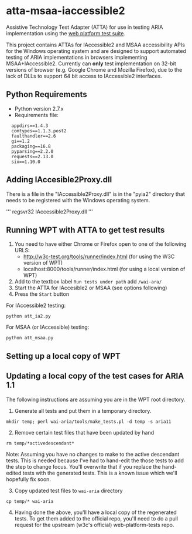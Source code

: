 # atta-msaa-iaccessible2
Assistive Technology Test Adapter (ATTA) for use in testing ARIA implementation using the [web platform test suite](http://w3c-test.org/tools/runner/index.html).

This project contains ATTAs for IAccessible2 and MSAA accessibility APIs for the Windows operating system and are designed to support automated testing of ARIA implementations in browsers implementing MSAA+IAccessible2.   Currently can <strong>only</strong> test implementation on 32-bit versions of browser (e.g. Google Chrome and Mozilla Firefox), due to the lack of DLLs to support 64 bit access to IAccessible2 interfaces.

## Python Requirements

* Python version 2.7.x
* Requirements file:

```
  appdirs==1.4.3
  comtypes==1.1.3.post2
  faulthandler==2.6
  gi==1.2
  packaging==16.8
  pyparsing==2.2.0
  requests==2.13.0
  six==1.10.0
```

## Adding IAccesible2Proxy.dll

There is a file in the "IAccessible2Proxy.dll" is in the "pyia2" directory that needs to be registered with the Windows operating system.

'''
regsvr32 IAccessible2Proxy.dll
'''

## Running WPT with ATTA to get test results

1. You need to have either Chrome or Firefox open to one of the following URLS:
    * http://w3c-test.org/tools/runner/index.html (for using the W3C version of WPT)
    * localhost:8000/tools/runner/index.html (for using a local version of WPT)
1. Add to the textbox label ```Run tests under path``` add ```/wai-ara/```
1. Start the ATTA for IAccesible2 or MSAA (see options following)
1. Press the ```Start``` button

For IAccessible2 testing:

```
python att_ia2.py
```

For MSAA (or IAccessible) testing:

```
python att_msaa.py
```

## Setting up a local copy of WPT



## Updating a local copy of the test cases for ARIA 1.1

The following instructions are assuming you are in the WPT root directory.

1. Generate all tests and put them in a temporary directory.

```
mkdir temp; perl wai-aria/tools/make_tests.pl -d temp -s aria11
```   

2. Remove certain test files that have been updated by hand

```
rm temp/*activedescendant*
```

Note: Assuming you have no changes to make to the active descendant tests.
   This is needed because I've had to hand-edit the those tests to add
   the step to change focus. You'll overwrite that if you replace the
   hand-edited tests with the generated tests. This is a known issue
   which we'll hopefully fix soon.

3. Copy updated test files to ```wai-aria``` directory 

```
cp temp/* wai-aria
```

4. Having done the above, you'll have a local copy of the regenerated tests. To get them added to the official repo, you'll need to do a pull request for the upstream (w3c's official) web-platform-tests repo.



